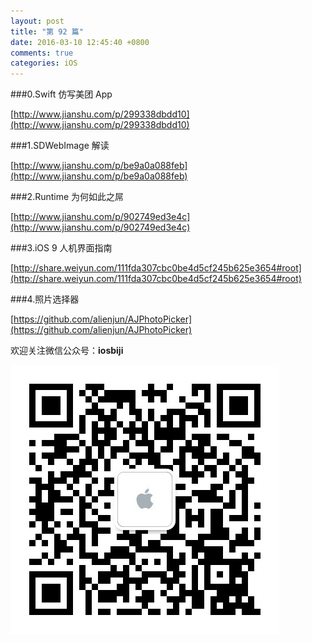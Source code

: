 ```yaml
---
layout: post
title: "第 92 篇"
date: 2016-03-10 12:45:40 +0800
comments: true
categories: iOS
---
```


###0.Swift 仿写美团 App

[http://www.jianshu.com/p/299338dbdd10](http://www.jianshu.com/p/299338dbdd10)  

###1.SDWebImage 解读

[http://www.jianshu.com/p/be9a0a088feb](http://www.jianshu.com/p/be9a0a088feb)  

###2.Runtime 为何如此之屌

[http://www.jianshu.com/p/902749ed3e4c](http://www.jianshu.com/p/902749ed3e4c)  

###3.iOS 9 人机界面指南

[http://share.weiyun.com/111fda307cbc0be4d5cf245b625e3654#root](http://share.weiyun.com/111fda307cbc0be4d5cf245b625e3654#root)  

###4.照片选择器

[https://github.com/alienjun/AJPhotoPicker](https://github.com/alienjun/AJPhotoPicker)  

欢迎关注微信公众号：**iosbiji**

![iOS开发笔记](/images/weixin.jpg)
